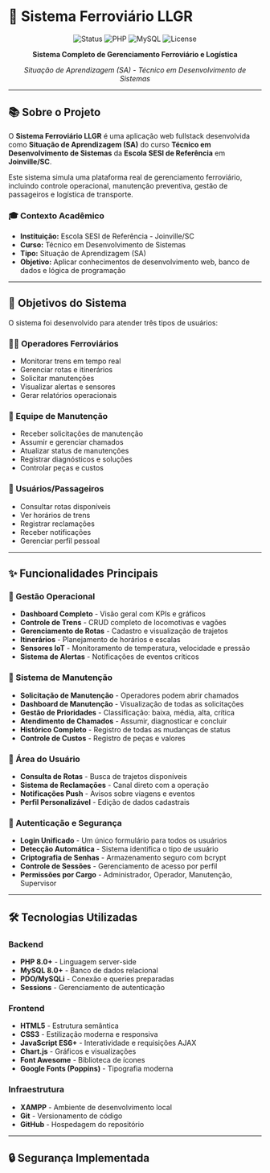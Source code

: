 # 🚂 Sistema Ferroviário LLGR

<div align="center">

![Status](https://img.shields.io/badge/status-conclu%C3%ADdo-success)
![PHP](https://img.shields.io/badge/PHP-8.0+-777BB4?logo=php)
![MySQL](https://img.shields.io/badge/MySQL-8.0+-4479A1?logo=mysql)
![License](https://img.shields.io/badge/license-MIT-blue)

**Sistema Completo de Gerenciamento Ferroviário e Logística**

*Situação de Aprendizagem (SA) - Técnico em Desenvolvimento de Sistemas*

</div>

---

## 📚 Sobre o Projeto

O **Sistema Ferroviário LLGR** é uma aplicação web fullstack desenvolvida como **Situação de Aprendizagem (SA)** do curso **Técnico em Desenvolvimento de Sistemas** da **Escola SESI de Referência** em **Joinville/SC**.

Este sistema simula uma plataforma real de gerenciamento ferroviário, incluindo controle operacional, manutenção preventiva, gestão de passageiros e logística de transporte.

### 🎓 Contexto Acadêmico
- **Instituição:** Escola SESI de Referência - Joinville/SC
- **Curso:** Técnico em Desenvolvimento de Sistemas
- **Tipo:** Situação de Aprendizagem (SA)
- **Objetivo:** Aplicar conhecimentos de desenvolvimento web, banco de dados e lógica de programação

---

## 🎯 Objetivos do Sistema

O sistema foi desenvolvido para atender três tipos de usuários:

### 👨‍✈️ Operadores Ferroviários
- Monitorar trens em tempo real
- Gerenciar rotas e itinerários
- Solicitar manutenções
- Visualizar alertas e sensores
- Gerar relatórios operacionais

### 🔧 Equipe de Manutenção
- Receber solicitações de manutenção
- Assumir e gerenciar chamados
- Atualizar status de manutenções
- Registrar diagnósticos e soluções
- Controlar peças e custos

### 👤 Usuários/Passageiros
- Consultar rotas disponíveis
- Ver horários de trens
- Registrar reclamações
- Receber notificações
- Gerenciar perfil pessoal

---

## ✨ Funcionalidades Principais

### 🚂 Gestão Operacional
- **Dashboard Completo** - Visão geral com KPIs e gráficos
- **Controle de Trens** - CRUD completo de locomotivas e vagões
- **Gerenciamento de Rotas** - Cadastro e visualização de trajetos
- **Itinerários** - Planejamento de horários e escalas
- **Sensores IoT** - Monitoramento de temperatura, velocidade e pressão
- **Sistema de Alertas** - Notificações de eventos críticos

### 🔧 Sistema de Manutenção
- **Solicitação de Manutenção** - Operadores podem abrir chamados
- **Dashboard de Manutenção** - Visualização de todas as solicitações
- **Gestão de Prioridades** - Classificação: baixa, média, alta, crítica
- **Atendimento de Chamados** - Assumir, diagnosticar e concluir
- **Histórico Completo** - Registro de todas as mudanças de status
- **Controle de Custos** - Registro de peças e valores

### 👥 Área do Usuário
- **Consulta de Rotas** - Busca de trajetos disponíveis
- **Sistema de Reclamações** - Canal direto com a operação
- **Notificações Push** - Avisos sobre viagens e eventos
- **Perfil Personalizável** - Edição de dados cadastrais

### 🔐 Autenticação e Segurança
- **Login Unificado** - Um único formulário para todos os usuários
- **Detecção Automática** - Sistema identifica o tipo de usuário
- **Criptografia de Senhas** - Armazenamento seguro com bcrypt
- **Controle de Sessões** - Gerenciamento de acesso por perfil
- **Permissões por Cargo** - Administrador, Operador, Manutenção, Supervisor

---

## 🛠️ Tecnologias Utilizadas

### Backend
- **PHP 8.0+** - Linguagem server-side
- **MySQL 8.0+** - Banco de dados relacional
- **PDO/MySQLi** - Conexão e queries preparadas
- **Sessions** - Gerenciamento de autenticação

### Frontend
- **HTML5** - Estrutura semântica
- **CSS3** - Estilização moderna e responsiva
- **JavaScript ES6+** - Interatividade e requisições AJAX
- **Chart.js** - Gráficos e visualizações
- **Font Awesome** - Biblioteca de ícones
- **Google Fonts (Poppins)** - Tipografia moderna

### Infraestrutura
- **XAMPP** - Ambiente de desenvolvimento local
- **Git** - Versionamento de código
- **GitHub** - Hospedagem do repositório


---

## 🔒 Segurança Implementada
